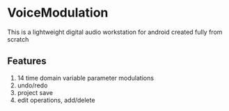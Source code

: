 <h1>VoiceModulation</h1>
<p>This is a lightweight digital audio workstation for android created fully from scratch</p>
<h2>Features</h2>
<ol>
  <li>14 time domain variable parameter modulations</li>
  <li>undo/redo</li>
  <li>project save</li>
  <li>edit operations, add/delete</li>
</ol>

